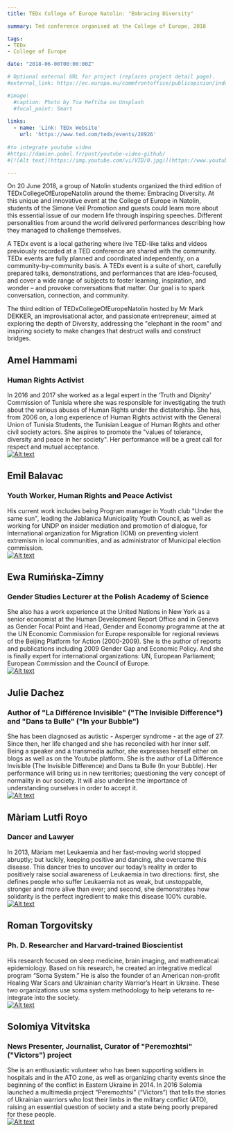 ```yaml
---
title: TEDx College of Europe Natolin: "Embracing Diversity"

summary: Ted conference organised at the College of Europe, 2018

tags:
- TEDx
- College of Europe

date: "2018-06-00T00:00:00Z"

# Optional external URL for project (replaces project detail page).
#external_link: https://ec.europa.eu/commfrontoffice/publicopinion/index.cfm/Survey/getSurveyDetail/instruments/SPECIAL/surveyKy/2212

#image:
  #caption: Photo by Toa Heftiba on Unsplash
  #focal_point: Smart
  
links:
  - name: 'Link: TEDx Website'
    url: 'https://www.ted.com/tedx/events/28926'
    
#to integrate youtube video
#https://damien.pobel.fr/post/youtube-video-github/
#[![Alt text](https://img.youtube.com/vi/VID/0.jpg)](https://www.youtube.com/watch?v=VID)

---
```

On 20 June 2018, a group of Natolin students organized the third edition of TEDxCollegeOfEuropeNatolin around the theme: Embracing Diversity. At this unique and innovative event at the College of Europe in Natolin, students of the Simone Veil Promotion and guests could learn more about this essential issue of our modern life through inspiring speeches. Different personalities from around the world delivered performances describing how they managed to challenge themselves.


A TEDx event is a local gathering where live TED-like talks and videos previously recorded at a TED conference are shared with the community. TEDx events are fully planned and coordinated independently, on a community-by-community basis. A TEDx event is a suite of short, carefully prepared talks, demonstrations, and performances that are idea-focused, and cover a wide range of subjects to foster learning, inspiration, and wonder – and provoke conversations that matter. Our goal is to spark conversation, connection, and community.


The third edition of TEDxCollegeOfEuropeNatolin hosted by Mr Mark DEKKER, an improvisational actor, and passionate entrepreneur, aimed at exploring the depth of Diversity, addressing the "elephant in the room" and inspiring society to make changes that destruct walls and construct bridges.


## Amel Hammami  
### Human Rights Activist  
In 2016 and 2017 she worked as a legal expert in the ‘Truth and Dignity’ Commission of Tunisia where she was responsible for investigating the truth about the various abuses of Human Rights under the dictatorship. She has, from 2006 on, a long experience of Human Rights activist with the General Union of Tunisia Students, the Tunisian League of Human Rights and other civil society actors. She aspires to promote the "values of tolerance, diversity and peace in her society". Her performance will be a great call for respect and mutual acceptance.  
[![Alt text](https://img.youtube.com/vi/GkdSuGMcpSg/0.jpg)](https://www.youtube.com/watch?v=GkdSuGMcpSg)


## Emil Balavac  
### Youth Worker, Human Rights and Peace Activist  
His current work includes being Program manager in Youth club "Under the same sun", leading the Jablanica Municipality Youth Council, as well as working for UNDP on insider mediation and promotion of dialogue, for International organization for Migration (IOM) on preventing violent extremism in local communities, and as administrator of Municipal election commission.  
[![Alt text](https://img.youtube.com/vi/fF4DE2DB6pk/0.jpg)](https://www.youtube.com/watch?v=fF4DE2DB6pk)

## Ewa Rumińska-Zimny  
### Gender Studies Lecturer at the Polish Academy of Science  
She also has a work experience at the United Nations in New York as a senior economist at the Human Development Report Office and in Geneva as Gender Focal Point and Head, Gender and Economy programme at the at the UN Economic Commission for Europe responsible for regional reviews of the Beijing Platform for Action (2000-2009). She is the author of reports and publications including 2009 Gender Gap and Economic Policy. And she is finally expert for international organizations: UN, European Parliament; European Commission and the Council of Europe.  
[![Alt text](https://img.youtube.com/vi/jc4UFsHM_Nw/0.jpg)](https://www.youtube.com/watch?v=jc4UFsHM_Nw)


## Julie Dachez  
### Author of "La Différence Invisible" ("The Invisible Difference") and "Dans ta Bulle" ("In your Bubble")   
She has been diagnosed as autistic - Asperger syndrome - at the age of 27. Since then, her life changed and she has reconciled with her inner self. Being a speaker and a transmedia author, she expresses herself either on blogs as well as on the Youtube platform. She is the author of La Différence Invisible (The Invisible Difference) and Dans ta Bulle (In your Bubble). Her performance will bring us in new territories; questioning the very concept of normality in our society. It will also underline the importance of understanding ourselves in order to accept it.  
[![Alt text](https://img.youtube.com/vi/P7QX-eUil1s/0.jpg)](https://www.youtube.com/watch?v=P7QX-eUil1s)

## Màriam Lutfi Royo  
### Dancer and Lawyer  
In 2013, Màriam met Leukaemia and her fast-moving world stopped abruptly; but luckily, keeping positive and dancing, she overcame this disease. This dancer tries to uncover our today’s reality in order to positively raise social awareness of Leukaemia in two directions: first, she defines people who suffer Leukaemia not as weak, but unstoppable, stronger and more alive than ever; and second, she demonstrates how solidarity is the perfect ingredient to make this disease 100% curable.  
[![Alt text](https://img.youtube.com/vi/ER5Z1ihDc-8/0.jpg)](https://www.youtube.com/watch?v=ER5Z1ihDc-8)

## Roman Torgovitsky    
### Ph. D. Researcher and Harvard-trained Bioscientist    
His research focused on sleep medicine, brain imaging, and mathematical epidemiology. Based on his research, he created an integrative medical program “Soma System.” He is also the founder of an American non-profit Healing War Scars and Ukrainian charity Warrior’s Heart in Ukraine. These two organizations use soma system methodology to help veterans to re-integrate into the society.   
[![Alt text](https://img.youtube.com/vi/HYHH_efgVQ8/0.jpg)](https://www.youtube.com/watch?v=HYHH_efgVQ8)


## Solomiya Vitvitska            
### News Presenter, Journalist, Curator of "Peremozhtsi" ("Victors") project              
She is an enthusiastic volunteer who has been supporting soldiers in hospitals and in the ATO zone, as well as organizing charity events since the beginning of the conflict in Eastern Ukraine in 2014. In 2016 Solomia launched a multimedia project “Peremozhtsi” (“Victors”) that tells the stories of Ukrainian warriors who lost their limbs in the military conflict (ATO), raising an essential question of society and a state being poorly prepared for these people.          
[![Alt text](https://img.youtube.com/vi/m091h5xg20c/0.jpg)](https://www.youtube.com/watch?v=m091h5xg20c)
